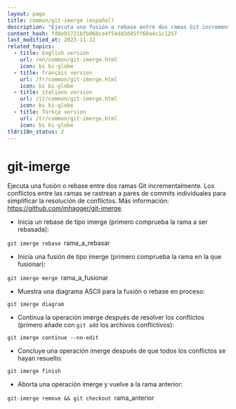 ```yaml
---
layout: page
title: common/git-imerge (español)
description: "Ejecuta una fusión o rebase entre dos ramas Git incrementalmente."
content_hash: fd0e91721bfb068ce4f54dd3d45ff60a4c1c1257
last_modified_at: 2023-11-12
related_topics:
  - title: English version
    url: /en/common/git-imerge.html
    icon: bi bi-globe
  - title: français version
    url: /fr/common/git-imerge.html
    icon: bi bi-globe
  - title: italiano version
    url: /it/common/git-imerge.html
    icon: bi bi-globe
  - title: Türkçe version
    url: /tr/common/git-imerge.html
    icon: bi bi-globe
tldri18n_status: 2
---
```

# git-imerge

Ejecuta una fusión o rebase entre dos ramas Git incrementalmente.
Los conflictos entre las ramas se rastrean a pares de commits individuales para simplificar la resolución de conflictos.
Más información: <https://github.com/mhagger/git-imerge>.

- Inicia un rebase de tipo imerge (primero comprueba la rama a ser rebasada):

`git imerge rebase `<span class="tldr-var badge badge-pill bg-dark-lm bg-white-dm text-white-lm text-dark-dm font-weight-bold">rama_a_rebasar</span>

- Inicia una fusión de tipo imerge (primero comprueba la rama en la que fusionar):

`git imerge merge `<span class="tldr-var badge badge-pill bg-dark-lm bg-white-dm text-white-lm text-dark-dm font-weight-bold">rama_a_fusionar</span>

- Muestra una diagrama ASCII para la fusión o rebase en proceso:

`git imerge diagram`

- Continua la operación imerge después de resolver los conflictos (primero añade con `git add` los archivos conflictivos):

`git imerge continue --no-edit`

- Concluye una operación imerge después de que todos los conflictos se hayan resuelto:

`git imerge finish`

- Aborta una operación imerge y vuelve a la rama anterior:

`git-imerge remove && git checkout `<span class="tldr-var badge badge-pill bg-dark-lm bg-white-dm text-white-lm text-dark-dm font-weight-bold">rama_anterior</span>
